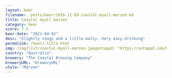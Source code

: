 ```yaml
---
layout: beer
filename: _posts/beer/2016-11-09-coastal-myall-marzen.md
title: Coastal myall marzen
category: beer
score: 7.5
beer-date: "2021-04-02"
desc: "Slightly tangy and a little malty. Very easy drinking"
permalink: /beer/:title.html
img: /img/list/coastal-myall-marzen.jpeguntappd: "https://untappd.com/b/the-coastal-brewing-company-myall-marzen/4032979"
country: "Australia"
brewery: "The Coastal Brewing Company"
breweryURL: "breweryURL"
style: "Märzen"
---
```

